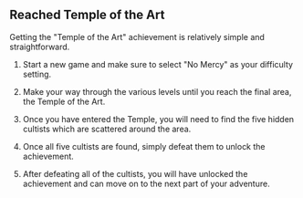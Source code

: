 ## Reached Temple of the Art

Getting the "Temple of the Art" achievement is relatively simple and straightforward.

1. Start a new game and make sure to select "No Mercy" as your difficulty setting.

2. Make your way through the various levels until you reach the final area, the Temple of the Art.

3. Once you have entered the Temple, you will need to find the five hidden cultists which are scattered around the area.

4. Once all five cultists are found, simply defeat them to unlock the achievement.

5. After defeating all of the cultists, you will have unlocked the achievement and can move on to the next part of your adventure.
